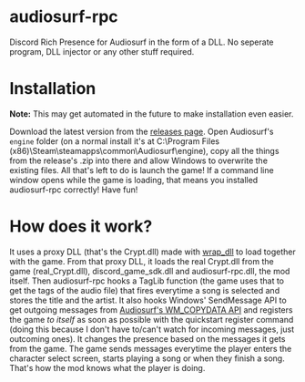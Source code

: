 # audiosurf-rpc
Discord Rich Presence for Audiosurf in the form of a DLL. No seperate program, DLL injector or any other stuff required.

# Installation
**Note:** This may get automated in the future to make installation even easier.

Download the latest version from the [releases page](https://github.com/RubberDuckShobe/audiosurf-rpc/releases).
Open Audiosurf's ``engine`` folder (on a normal install it's at C:\Program Files (x86)\Steam\steamapps\common\Audiosurf\engine), copy all the things from the release's .zip into there and allow Windows to overwrite the existing files.
All that's left to do is launch the game! If a command line window opens while the game is loading, that means you installed audiosurf-rpc correctly!
Have fun!

# How does it work?
It uses a proxy DLL (that's the Crypt.dll) made with [wrap_dll](https://github.com/mavenlin/wrap_dll) to load together with the game.
From that proxy DLL, it loads the real Crypt.dll from the game (real_Crypt.dll), discord_game_sdk.dll and audiosurf-rpc.dll, the mod itself.
Then audiosurf-rpc hooks a TagLib function (the game uses that to get the tags of the audio file) that fires everytime a song is selected and stores the title and the artist.
It also hooks Windows' SendMessage API to get outgoing messages from [Audiosurf's WM_COPYDATA API](https://web.archive.org/web/20190219094649/http://www.audio-surf.com/forum/index.php?topic=2885.0) and registers the game _to itself_ as soon as possible with the quickstart register command (doing this because I don't have to/can't watch for incoming messages, just outcoming ones).
It changes the presence based on the messages it gets from the game. The game sends messages everytime the player enters the character select screen, starts playing a song or when they finish a song. That's how the mod knows what the player is doing.
